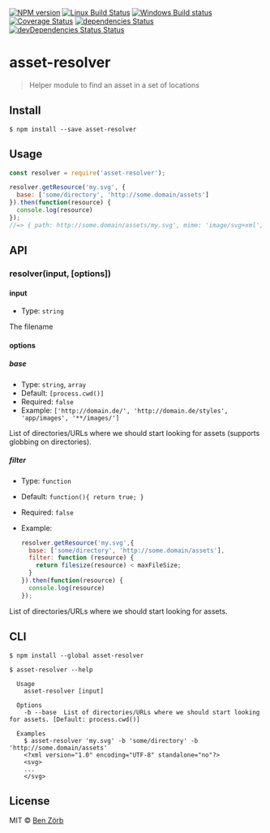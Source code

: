 [![NPM version][npm-image]][npm-url] [![Linux Build Status][travis-image]][travis-url] [![Windows Build status][appveyor-image]][appveyor-url] [![Coverage Status][coveralls-image]][coveralls-url] [![dependencies Status][depstat-image]][depstat-url] [![devDependencies Status Status][deVdepstat-image]][deVdepstat-url]

# asset-resolver

> Helper module to find an asset in a set of locations


## Install

```
$ npm install --save asset-resolver
```


## Usage

```js
const resolver = require('asset-resolver');

resolver.getResource('my.svg', {
  base: ['some/directory', 'http://some.domain/assets']
}).then(function(resource) {
  console.log(resource)
});
//=> { path: http://some.domain/assets/my.svg', mime: 'image/svg+xml', contents: ' ... ' }
```


## API

### resolver(input, [options])

#### input

* Type: `string`

The filename

#### options

##### base

* Type: `string`, `array`
* Default: `[process.cwd()]`
* Required: `false`
* Example: `['http://domain.de/', 'http://domain.de/styles', 'app/images', '**/images/']`

List of directories/URLs where we should start looking for assets (supports globbing on directories).

##### filter

* Type: `function`
* Default: `function(){ return true; }`
* Required: `false`
* Example:

  ```js
  resolver.getResource('my.svg',{
    base: ['some/directory', 'http://some.domain/assets'],
    filter: function (resource) {
      return filesize(resource) < maxFileSize;
    }
  }).then(function(resource) {
    console.log(resource)
  });
  ```

List of directories/URLs where we should start looking for assets.


## CLI

```
$ npm install --global asset-resolver
```

```
$ asset-resolver --help

  Usage
    asset-resolver [input]

  Options
    -b --base  List of directories/URLs where we should start looking for assets. [Default: process.cwd()]

  Examples
    $ asset-resolver 'my.svg' -b 'some/directory' -b 'http://some.domain/assets'
    <?xml version="1.0" encoding="UTF-8" standalone="no"?>
    <svg>
    ...
    </svg>
```


## License

MIT © [Ben Zörb](http://sommerlaune.com)


[npm-url]: https://www.npmjs.com/package/asset-resolver
[npm-image]: https://img.shields.io/npm/v/asset-resolver.svg

[travis-url]: https://travis-ci.org/bezoerb/asset-resolver
[travis-image]: https://img.shields.io/travis/bezoerb/asset-resolver/master.svg?label=Linux%20build

[appveyor-url]: https://ci.appveyor.com/project/bezoerb/asset-resolver/branch/master
[appveyor-image]: https://img.shields.io/appveyor/ci/bezoerb/asset-resolver/master.svg?label=Windows%20build

[depstat-url]: https://david-dm.org/bezoerb/asset-resolver
[depstat-image]: https://img.shields.io/david/bezoerb/asset-resolver.svg

[deVdepstat-url]: https://david-dm.org/bezoerb/asset-resolver?type=dev
[deVdepstat-image]: https://img.shields.io/david/dev/bezoerb/asset-resolver.svg

[coveralls-url]: https://coveralls.io/github/bezoerb/asset-resolver?branch=master
[coveralls-image]: https://coveralls.io/repos/github/bezoerb/asset-resolver/badge.svg?branch=master
